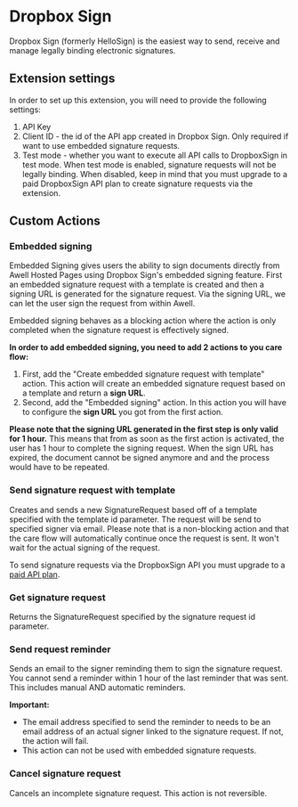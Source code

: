# Dropbox Sign

Dropbox Sign (formerly HelloSign) is the easiest way to send, receive and manage legally binding electronic signatures.

## Extension settings

In order to set up this extension, you will need to provide the following settings:

1. API Key
2. Client ID - the id of the API app created in Dropbox Sign. Only required if want to use embedded signature requests.
3. Test mode - whether you want to execute all API calls to DropboxSign in test mode. When test mode is enabled, signature requests will not be legally binding. When disabled, keep in mind that you must upgrade to a paid DropboxSign API plan to create signature requests via the extension.

## Custom Actions

### Embedded signing

Embedded Signing gives users the ability to sign documents directly from Awell Hosted Pages using Dropbox Sign's embedded signing feature. First an embedded signature request with a template is created and then a signing URL is generated for the signature request. Via the signing URL, we can let the user sign the request from within Awell.

Embedded signing behaves as a blocking action where the action is only completed when the signature request is effectively signed.

**In order to add embedded signing, you need to add 2 actions to you care flow:**

1. First, add the "Create embedded signature request with template" action. This action will create an embedded signature request based on a template and return a **sign URL**.
2. Second, add the "Embedded signing" action. In this action you will have to configure the **sign URL** you got from the first action.

**Please note that the signing URL generated in the first step is only valid for 1 hour.** This means that from as soon as the first action is activated, the user has 1 hour to complete the signing request. When the sign URL has expired, the document cannot be signed anymore and and the process would have to be repeated.

### Send signature request with template

Creates and sends a new SignatureRequest based off of a template specified with the template id parameter. The request will be send to specified signer via email. Please note that is a non-blocking action and that the care flow will automatically continue once the request is sent. It won't wait for the actual signing of the request.

To send signature requests via the DropboxSign API you must upgrade to a [paid API plan](https://app.hellosign.com/api/pricing).

### Get signature request

Returns the SignatureRequest specified by the signature request id parameter.

### Send request reminder

Sends an email to the signer reminding them to sign the signature request. You cannot send a reminder within 1 hour of the last reminder that was sent. This includes manual AND automatic reminders.

**Important:**

- The email address specified to send the reminder to needs to be an email address of an actual signer linked to the signature request. If not, the action will fail.
- This action can not be used with embedded signature requests.

### Cancel signature request

Cancels an incomplete signature request. This action is not reversible.
